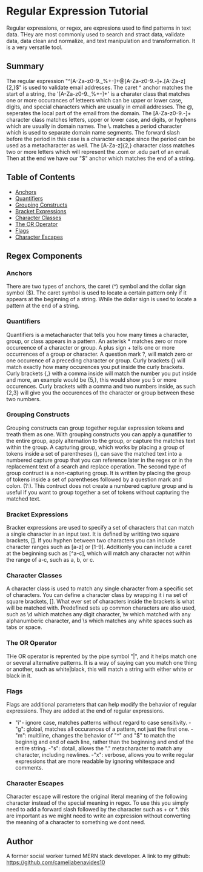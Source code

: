 # Regular Expression Tutorial

Regular expressions, or regex, are expresions used to find patterns in text data. THey are most commonly used to search and stract data, validate data, data clean and normalize, and text manipulation and transformation. It is a very versatile tool. 

## Summary

 The regular expression "^[A-Za-z0-9._%+-]+@[A-Za-z0-9.-]+\.[A-Za-z]{2,}$" is used to validate email addresses. The caret ^ anchor matches the start of a string, the '[A-Za-z0-9._%+-]+' is a charater class that matches one or more occurances of letteers which can be upper or lower case, digits, and special characters which are usually in email addresses. The @, seperates the local part of the email from the domain. The [A-Za-z0-9.-]+ character class matches letters, upper or lower case, and digits, or hyphens which are usually in domain names. The \. matches a period character which is used to separate domain name segments. The forward slash before the period in this case is a character escape since the period can be used as a metacharacter as well. The [A-Za-z]{2,} character class matches two or more letters which will represent the .com or .edu part of an email. Then at the end we have our "$" anchor which matches the end of a string. 

## Table of Contents

- [Anchors](#anchors)
- [Quantifiers](#quantifiers)
- [Grouping Constructs](#grouping-constructs)
- [Bracket Expressions](#bracket-expressions)
- [Character Classes](#character-classes)
- [The OR Operator](#the-or-operator)
- [Flags](#flags)
- [Character Escapes](#character-escapes)

## Regex Components

### Anchors
There are two types of anchors, the caret (^) symbol and the dollar sign symbol ($). The caret symbol is used to locate a certain pattern only if it appears at the beginning of a string. While the dollar sign is used to locate a pattern at the end of a string. 


### Quantifiers
Quantifiers is a metacharacter that tells you how many times a character, group, or class appears in a pattern. An asterisk * matches zero or more occureence of a character or group. A plus sign + tells one or more occurrences of a group or character. A question mark ?, will match zero or one occurence of a preceding character or group.
Curly brackets {} will match exactly how many occurences you put inside the curly brackets. Curly brackets {,} with a comma inside will match the number you put inside and more, an example would be {5,}, this would show you 5 or more occurences. Curly brackets with a comma and two numbers inside, as such {2,3} will give you the occurences of the character or group between these two numbers. 

### Grouping Constructs
Grouping constructs can group together regular expression tokens and treath them as one. With grouping constructs you can apply a qunatifier to the entire group, apply alternation to the group, or capture the matches text within the group. 
A capturing group, which works by placing a group of tokens inside a set of parentheses (), can save the matched text into a numbered capture group that you can reference later in the regex or in the replacement text of a search and replace operation. 
The second type of group contruct is a non-capturing group. It is written by placing the group of tokens inside a set of parentheses followed by a question mark and colon. (?:). This contruct does not create a numbered capture group and is useful if you want to group together a set of tokens without capturing the matched text. 
### Bracket Expressions
Bracker expressions are used to specify a set of characters that can match a single character in an input text. It is defined by writting two square brackets, []. If you hyphen between two characters you can include character ranges such as [a-z] or [1-9]. Additionly you can include a caret at the beginning such as [^a-c], which will match any character not within the range of a-c, such as a, b, or c. 
### Character Classes
A character class is used to match any single character from a specific set of characters. You can define a character class by wrapping it i na set of square brackets, []. What ever set of characters inside the brackets is what will be matched with. Predefined sets up common characters are also used, such as \d which matches any digit character, \w which matched with any alphanumberic character, and \s which matches any white spaces such as tabs or space. 
### The OR Operator
THe OR operator is reprented by the pipe symbol "|", and it helps match one or several alternative patterns. It is a way of saying can you match one thing or another, such as white|black, this will match a string with either white or black in it. 
### Flags
Flags are additional parameters that can help modify the behavior of regular expressions. They are added at the end of regular expressions. 
- "i"- ignore case, matches patterns without regard to case sensitivity. 
-"g": global, matches all occurances of a pattern, not just the first one. 
-"m": multiline, changes the behavior of "^" and "$" to match the beginnig and end of each line, rather than the beginning and end of the entire string. 
-"s": dotall, allows the "." metacharacter to match any character, including newlines. 
-"x": verbose, allows you to write regular expressions that are more readable by ignoring whitespace and comments. 
### Character Escapes
Character escape will restore the original literal meaning of the following character instead of the special meaning in regex. To use this you simply need to add a forward slash followed by the character such as \+ or \*. this are important as we might need to write an expression without converting the meaning of a character to something we dont need. 
## Author

A former social worker turned MERN stack developer. A link to my github: https://github.com/cameliabenavides10